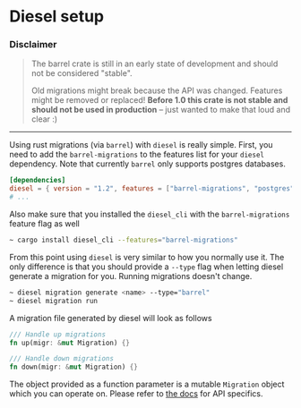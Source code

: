 # Diesel setup


### Disclaimer
> The barrel crate is still in an early state of development and should not be considered "stable". 
>
> Old migrations might break because the API was changed. Features might be removed or replaced! **Before 1.0 this crate is not stable and should __not__ be used in production** – just wanted to make that loud and clear :)

---

Using rust migrations (via `barrel`) with `diesel` is really simple. First, you need to add the `barrel-migrations` to the features list for your `diesel` dependency. Note that currently `barrel` only supports postgres databases.


```toml
[dependencies]
diesel = { version = "1.2", features = ["barrel-migrations", "postgres"] }
# ...
```

Also make sure that you installed the `diesel_cli` with the `barrel-migrations` feature flag as well

```bash
~ cargo install diesel_cli --features="barrel-migrations"
```

From this point using `diesel` is very similar to how you normally use it. The only difference is that you should provide a `--type` flag when letting diesel generate a migration for you. Running migrations doesn't change.

```bash
~ diesel migration generate <name> --type="barrel"
~ diesel migration run
```

A migration file generated by diesel will look as follows

```rust
/// Handle up migrations
fn up(migr: &mut Migration) {}

/// Handle down migrations
fn down(migr: &mut Migration) {}
```

The object provided as a function parameter is a mutable `Migration` object which you can operate on. Please refer to  [the docs](https://docs.rs/barrel/0.2.0/barrel/migration/struct.Migration.html) for API specifics.
